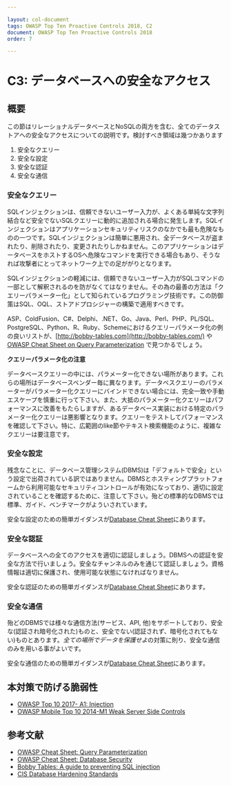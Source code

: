 ```yaml
---

layout: col-document
tags: OWASP Top Ten Proactive Controls 2018, C2
document: OWASP Top Ten Proactive Controls 2018
order: 7

---
```


# C3: データベースへの安全なアクセス

## 概要

この節はリレーショナルデータベースとNoSQLの両方を含む、全てのデータストアへの安全なアクセスについての説明です。検討すべき領域は幾つかあります

1. 安全なクエリー
2. 安全な設定
3. 安全な認証
4. 安全な通信

### 安全なクエリー

SQLインジェクションは、信頼できないユーザー入力が、よくある単純な文字列結合など安全でないSQLクエリーに動的に追加される場合に発生します。SQLインジェクションはアプリケーションセキュリティリスクのなかでも最も危険なものの一つです。SQLインジェクションは簡単に悪用され、全データベースが盗まれたり、削除されたり、変更されたりしかねません。このアプリケーションはデータベースをホストするOSへ危険なコマンドを実行できる場合もあり、そうなれば攻撃者にとってネットワーク上での足ががりとなります。

SQLインジェクションの軽減には、信頼できないユーザー入力がSQLコマンドの一部として解釈されるのを防がなくてはなりません。その為の最善の方法は「クエリーパラメーター化」として知られているプログラミング技術です。この防御策はSQL、OQL、ストアドプロシジャーの構築で適用すべきです。

ASP、ColdFusion、C#、Delphi、.NET、Go、Java、Perl、PHP、PL/SQL、PostgreSQL、Python、R、Ruby、Schemeにおけるクエリーパラメータ化の例の良いリストが、[http://bobby-tables.com](http://bobby-tables.com/) や [OWASP Cheat Sheet on Query Parameterization](https://www.owasp.org/index.php/Query_Parameterization_Cheat_Sheet) で見つかるでしょう。

**クエリーパラメータ化の注意**

データベースクエリーの中には、パラメーター化できない場所があります。これらの場所はデータベースベンダー毎に異なります。データベスクエリーのパラメーターがパラメーター化クエリーにバインドできない場合には、完全一致や手動エスケープを慎重に行って下さい。また、大抵のパラメーター化クエリーはパフォーマンスに改善をもたらしますが、あるデータベース実装における特定のパラメーター化クエリーは悪影響となります。クエリーをテストしてパフォーマンスを確認して下さい。特に、広範囲のlike節やテキスト検索機能のように、複雑なクエリーは要注意です。

### 安全な設定

残念なことに、データベース管理システム(DBMS)は「デフォルトで安全」という設定で出荷されている訳ではありません。DBMSとホスティングプラットフォームから利用可能なセキュリティコントロールが有効になっており、適切に設定されていることを確認するために、注意して下さい。殆どの標準的なDBMSでは標準、ガイド、ベンチマークがよういされています。

安全な設定のための簡単ガイダンスが[Database Cheat Sheet](https://cheatsheetseries.owasp.org/cheatsheets/Database_Security_Cheat_Sheet.html#database-configuration-and-hardening)にあります。

### 安全な認証

データベースへの全てのアクセスを適切に認証しましょう。DBMSへの認証を安全な方法で行いましょう。安全なチャンネルのみを通じて認証しましょう。資格情報は適切に保護され、使用可能な状態になければなりません。

安全な認証のための簡単ガイダンスが[Database Cheat Sheet](https://cheatsheetseries.owasp.org/cheatsheets/Database_Security_Cheat_Sheet.html#authentication)にあります。

### 安全な通信

殆どのDBMSでは様々な通信方法(サービス、API, 他)をサポートしており、安全な(認証され暗号化された)ものと、安全でない(認証されず、暗号化されてもない)ものとあります。*全ての場所でデータを保護せよ*の対策に則り、安全な通信のみを用いる事がよいです。

安全な通信のための簡単ガイダンスが[Database Cheat Sheet](https://cheatsheetseries.owasp.org/cheatsheets/Database_Security_Cheat_Sheet.html#connecting-to-the-database)にあります。

## 本対策で防げる脆弱性

* [OWASP Top 10 2017- A1: Injection](https://www.owasp.org/index.php/Top_10-2017_A1-Injection)
* [OWASP Mobile Top 10 2014-M1 Weak Server Side Controls](https://www.owasp.org/index.php/Mobile_Top_10_2014-M1)

## 参考文献

* [OWASP Cheat Sheet: Query Parameterization](https://www.owasp.org/index.php/Query_Parameterization_Cheat_Sheet)
* [OWASP Cheat Sheet: Database Security](https://cheatsheetseries.owasp.org/cheatsheets/Database_Security_Cheat_Sheet.html)
* [Bobby Tables: A guide to preventing SQL injection](http://bobby-tables.com/)
* [CIS Database Hardening Standards](https://www.cisecurity.org/cis-benchmarks/)
